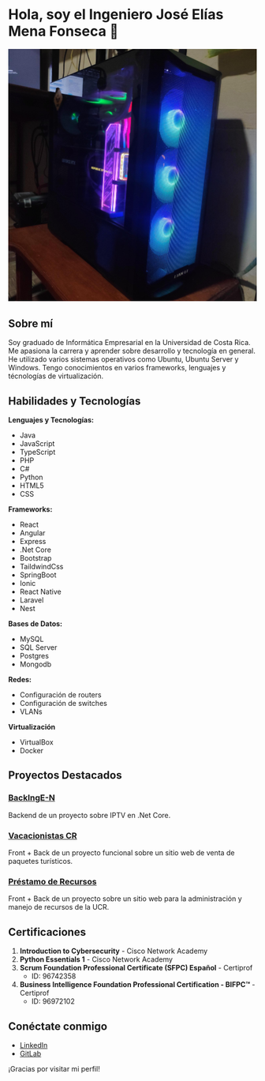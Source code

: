 
# Hola, soy el Ingeniero José Elías Mena Fonseca 👋

![Portrait](https://github.com/jmenafonseca28/jmenafonseca28/blob/main/PC.jpg)

## Sobre mí
Soy graduado de Informática Empresarial en la Universidad de Costa Rica. Me apasiona la carrera y aprender sobre desarrollo y tecnología en general. He utilizado varios sistemas operativos como Ubuntu, Ubuntu Server y Windows. Tengo conocimientos en varios frameworks, lenguajes y técnologías de virtualización.

## Habilidades y Tecnologías
**Lenguajes y Tecnologías:**
- Java
- JavaScript
- TypeScript
- PHP
- C#
- Python
- HTML5
- CSS

**Frameworks:**
- React
- Angular
- Express
- .Net Core
- Bootstrap
- TaildwindCss
- SpringBoot
- Ionic
- React Native
- Laravel
- Nest

**Bases de Datos:**
- MySQL
- SQL Server
- Postgres
- Mongodb

**Redes:**
- Configuración de routers
- Configuración de switches
- VLANs

**Virtualización**
- VirtualBox
- Docker

## Proyectos Destacados
### [BackIngE-N](https://github.com/tu-repo)
Backend de un proyecto sobre IPTV en .Net Core.

### [Vacacionistas CR](https://github.com/tu-repo)
Front + Back de un proyecto funcional sobre un sitio web de venta de paquetes turísticos.

### [Préstamo de Recursos](https://github.com/tu-repo)
Front + Back de un proyecto sobre un sitio web para la administración y manejo de recursos de la UCR.

## Certificaciones
1. **Introduction to Cybersecurity** - Cisco Network Academy
2. **Python Essentials 1** - Cisco Network Academy
3. **Scrum Foundation Professional Certificate (SFPC) Español** - Certiprof 
    - ID: 96742358
4. **Business Intelligence Foundation Professional Certification - BIFPC™** - Certiprof 
    - ID: 96972102

## Conéctate conmigo
- [LinkedIn](https://www.linkedin.com/in/jos%C3%A9-el%C3%ADas-mena-fonseca-0328101a9/)
- [GitLab](https://gitlab.com/jmenafonseca28)

¡Gracias por visitar mi perfil!
